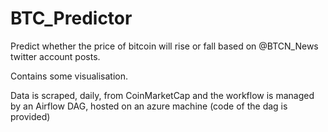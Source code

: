 # BTC_Predictor

Predict whether the price of bitcoin will rise or fall based on @BTCN_News twitter account posts.

Contains some visualisation.

Data is scraped, daily, from CoinMarketCap and the workflow is managed by an Airflow DAG, hosted on an azure machine (code of the dag is provided)
